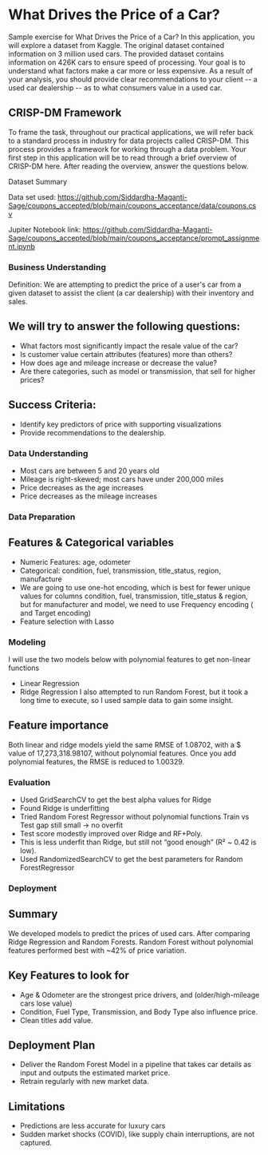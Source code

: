 # What Drives the Price of a Car?
Sample exercise for What Drives the Price of a Car?
In this application, you will explore a dataset from Kaggle. The original dataset contained information on 3 million used cars. The provided dataset contains information on 426K cars to ensure speed of processing. Your goal is to understand what factors make a car more or less expensive. As a result of your analysis, you should provide clear recommendations to your client -- a used car dealership -- as to what consumers value in a used car.

## CRISP-DM Framework

To frame the task, throughout our practical applications, we will refer back to a standard process in industry for data projects called CRISP-DM. This process provides a framework for working through a data problem. Your first step in this application will be to read through a brief overview of CRISP-DM here. After reading the overview, answer the questions below.

Dataset Summary

Data set used: https://github.com/Siddardha-Maganti-Sage/coupons_accepted/blob/main/coupons_acceptance/data/coupons.csv

Jupiter Notebook link: https://github.com/Siddardha-Maganti-Sage/coupons_accepted/blob/main/coupons_acceptance/prompt_assignment.ipynb

### Business Understanding
Definition:
    We are attempting to predict the price of a user's car from a given dataset to assist the client 
    (a car dealership) with their inventory and sales.

## We will try to answer the following questions:
  * What factors most significantly impact the resale value of the car?
  * Is customer value certain attributes (features) more than others?
  * How does age and mileage increase or decrease the value?
  * Are there categories, such as model or transmission, that sell for higher prices?
    
## Success Criteria:
  * Identify key predictors of price with supporting visualizations
  * Provide recommendations to the dealership.

### Data Understanding
  * Most cars are between 5 and 20 years old
  * Mileage is right-skewed; most cars have under 200,000 miles
  * Price decreases as the age increases
  * Price decreases as the mileage increases

### Data Preparation
## Features & Categorical variables
  * Numeric Features: age, odometer
  * Categorical: condition, fuel, transmission, title_status, region, manufacture
  * We are going to use one-hot encoding, which is best for fewer unique values for columns condition, fuel, transmission, title_status & region, but for manufacturer and model, we need to use Frequency encoding ( and Target encoding)
  * Feature selection with Lasso
    
### Modeling
I will use the two models below with polynomial features to get non-linear functions
  * Linear Regression
  * Ridge Regression
I also attempted to run Random Forest, but it took a long time to execute, so I used sample data to gain some insight.

## Feature importance
Both linear and ridge models yield the same RMSE of 1.08702, with a $ value of 17,273,318.98107, without polynomial features.
Once you add polynomial features, the RMSE is reduced to 1.00329.

### Evaluation
 * Used GridSearchCV to get the best alpha values for Ridge
 * Found Ridge is underfitting
 * Tried Random Forest Regressor without polynomial functions
   Train vs Test gap still small → no overfit
 * Test score modestly improved over Ridge and RF+Poly.
 * This is less underfit than Ridge, but still not “good enough” (R² ~ 0.42 is low).
 * Used RandomizedSearchCV to get the best parameters for Random ForestRegressor

### Deployment
## Summary
  We developed models to predict the prices of used cars. After comparing Ridge Regression and Random Forests. Random Forest without polynomial features performed best with ~42% of price variation.

## Key Features to look for
  * Age & Odometer are the strongest price drivers, and (older/high-mileage cars lose value)
  * Condition, Fuel Type, Transmission, and Body Type also influence price.
  * Clean titles add value.
## Deployment Plan
  * Deliver the Random Forest Model in a pipeline that takes car details as input and outputs the estimated market price.
  * Retrain regularly with new market data.
## Limitations
  * Predictions are less accurate for luxury cars
  * Sudden market shocks (COVID), like supply chain interruptions, are not captured.
